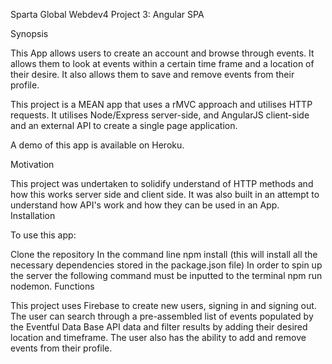 Sparta Global Webdev4 Project 3: Angular SPA

Synopsis

This App allows users to create an account and browse through events. It allows them to look at events within a certain time frame and a location of their desire. It also allows them to save and remove events from their profile.

This project is a MEAN app that uses a rMVC approach and utilises HTTP requests. It utilises Node/Express server-side, and AngularJS client-side and an external API to create a single page application.

A demo of this app is available on Heroku.

Motivation

This project was undertaken to solidify understand of HTTP methods and how this works server side and client side. It was also built in an attempt to understand how API's work and how they can be used in an App.
Installation

To use this app:

Clone the repository
In the command line npm install (this will install all the necessary dependencies stored in the package.json file)
In order to spin up the server the following command must be inputted to the terminal npm run nodemon.
Functions

This project uses Firebase to create new users, signing in and signing out.
The user can search through a pre-assembled list of events populated by the Eventful Data Base API data and filter results by adding their desired location and timeframe.
The user also has the ability to add and remove events from their profile.
